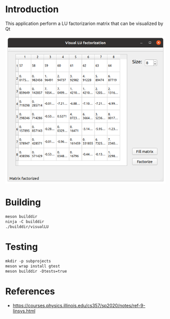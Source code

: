 # Introduction
This application perform a LU factorizarion matrix that can be visualized by Qt

![alt](./img/test.png)

# Building
```
meson builddir
ninja -C builddir
./builddir/visualLU
```

# Testing
```
mkdir -p subprojects
meson wrap install gtest
meson builddir -Dtests=true
```

# References
* https://courses.physics.illinois.edu/cs357/sp2020/notes/ref-9-linsys.html
